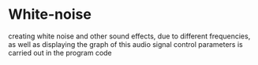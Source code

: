 # White-noise
creating white noise and other sound effects, due to different frequencies,
as well as displaying the graph of this audio signal
control parameters is carried out in the program code
